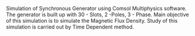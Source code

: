 Simulation of Synchronous Generator using Comsol Multiphysics software.
The generator is built up with 30 - Slots, 2 -Poles, 3 - Phase. 
Main objective of this simulation is to simulate the Magnetic Flux Density.
Study of this simulation is carried out by Time Dependent method.
